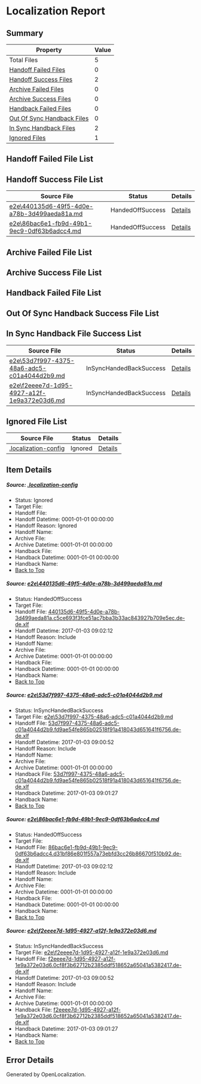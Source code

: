 # <a name='report-top'></a> Localization Report

## Summary
 Property | Value 
 -------- | ----- 
 Total Files | 5
[ Handoff Failed Files ](#handoff-failed-list)| 0
[ Handoff Success Files ](#handoff-success-list)| 2
[ Archive Failed Files ](#archive-failed-list)| 0
[ Archive Success Files ](#archive-success-list)| 0
[ Handback Failed Files ](#handback-failed-list)| 0
[ Out Of Sync Handback Files ](#outofsync-handback-success-list)| 0
[ In Sync Handback Files ](#insync-handback-success-list)| 2
[ Ignored Files ](#ignored-list)| 1

## <a name='handoff-failed-list'></a> Handoff Failed File List

## <a name='handoff-success-list'></a> Handoff Success File List
 Source File | Status | Details 
 ----------- | ------ | ------- 
 [e2e\440135d6-49f5-4d0e-a78b-3d499aeda81a.md](https://github.com/OpenLocalizationTestOrg/ol-test1/blob/40805258dfc1e24865d884fb617927931143eee0/e2e/440135d6-49f5-4d0e-a78b-3d499aeda81a.md) | HandedOffSuccess | [Details](#144d4caf5242c49fbe401ecb69781654a610ff551)
 [e2e\86bac6e1-fb9d-49b1-9ec9-0df63b6adcc4.md](https://github.com/OpenLocalizationTestOrg/ol-test1/blob/40805258dfc1e24865d884fb617927931143eee0/e2e/86bac6e1-fb9d-49b1-9ec9-0df63b6adcc4.md) | HandedOffSuccess | [Details](#d726037e33af23388165430d6720622b8dfc17693)

## <a name='archive-failed-list'></a> Archive Failed File List

## <a name='archive-success-list'></a> Archive Success File List

## <a name='handback-failed-list'></a> Handback Failed File List

## <a name='outofsync-handback-success-list'></a> Out Of Sync Handback Success File List

## <a name='insync-handback-success-list'></a> In Sync Handback File Success List
 Source File | Status | Details 
 ----------- | ------ | ------- 
 [e2e\53d7f997-4375-48a6-adc5-c01a4044d2b9.md](https://github.com/OpenLocalizationTestOrg/ol-test1/blob/54de39c56c736333f9f834e2d0ed1a14e35617fd/e2e/53d7f997-4375-48a6-adc5-c01a4044d2b9.md) | InSyncHandedBackSuccess | [Details](#ed966ae44aee5bf4f7f26306c8b8c245f62b1cde2)
 [e2e\f2eeee7d-1d95-4927-a12f-1e9a372e03d6.md](https://github.com/OpenLocalizationTestOrg/ol-test1/blob/54de39c56c736333f9f834e2d0ed1a14e35617fd/e2e/f2eeee7d-1d95-4927-a12f-1e9a372e03d6.md) | InSyncHandedBackSuccess | [Details](#aa42644d8af0af68c8275a31806d81ca7badfb404)

## <a name='ignored-list'></a> Ignored File List
 Source File | Status | Details 
 ----------- | ------ | ------- 
 [.localization-config](https://github.com/OpenLocalizationTestOrg/ol-test1/blob/40805258dfc1e24865d884fb617927931143eee0/.localization-config) | Ignored | [Details](#cb0632cf59c1387fc1742bfb9fa3c47f87e2e5c90)

## Item Details
##### <a name='cb0632cf59c1387fc1742bfb9fa3c47f87e2e5c90'></a> Source: [.localization-config](https://github.com/OpenLocalizationTestOrg/ol-test1/blob/40805258dfc1e24865d884fb617927931143eee0/.localization-config)
* Status: Ignored
* Target File: 
* Handoff File: 
* Handoff Datetime: 0001-01-01 00:00:00
* Handoff Reason: Ignored
* Handoff Name: 
* Archive File: 
* Archive Datetime: 0001-01-01 00:00:00
* Handback File: 
* Handback Datetime: 0001-01-01 00:00:00
* Handback Name: 
* [Back to Top](#report-top)

##### <a name='144d4caf5242c49fbe401ecb69781654a610ff551'></a> Source: [e2e\440135d6-49f5-4d0e-a78b-3d499aeda81a.md](https://github.com/OpenLocalizationTestOrg/ol-test1/blob/40805258dfc1e24865d884fb617927931143eee0/e2e/440135d6-49f5-4d0e-a78b-3d499aeda81a.md)
* Status: HandedOffSuccess
* Target File: 
* Handoff File: [440135d6-49f5-4d0e-a78b-3d499aeda81a.c5ce693f3fce51ac7bba3b33ac843927b709e5ec.de-de.xlf](https://github.com/OpenLocalizationTestOrg/ol-test1-handoff/blob/0d5377805be363897b3abb56badab1478361b1b7/ol-handoff/OpenLocalizationTestOrg/ol-test1-dede/ci/ht/440135d6-49f5-4d0e-a78b-3d499aeda81a.c5ce693f3fce51ac7bba3b33ac843927b709e5ec.de-de.xlf)
* Handoff Datetime: 2017-01-03 09:02:12
* Handoff Reason: Include
* Handoff Name: 
* Archive File: 
* Archive Datetime: 0001-01-01 00:00:00
* Handback File: 
* Handback Datetime: 0001-01-01 00:00:00
* Handback Name: 
* [Back to Top](#report-top)

##### <a name='ed966ae44aee5bf4f7f26306c8b8c245f62b1cde2'></a> Source: [e2e\53d7f997-4375-48a6-adc5-c01a4044d2b9.md](https://github.com/OpenLocalizationTestOrg/ol-test1/blob/54de39c56c736333f9f834e2d0ed1a14e35617fd/e2e/53d7f997-4375-48a6-adc5-c01a4044d2b9.md)
* Status: InSyncHandedBackSuccess
* Target File: [e2e\53d7f997-4375-48a6-adc5-c01a4044d2b9.md](https://github.com/OpenLocalizationTestOrg/ol-test1-dede/blob/dde4c0ee5bb0fdc5f6f16dc006655f114e204c83/e2e/53d7f997-4375-48a6-adc5-c01a4044d2b9.md)
* Handoff File: [53d7f997-4375-48a6-adc5-c01a4044d2b9.fd9ae54fe865b02518f91a418043d651641f6756.de-de.xlf](https://github.com/OpenLocalizationTestOrg/ol-test1-handoff/blob/248f15b61dfc2c6bb4f391296b5e1f27fbc21e36/ol-handoff/OpenLocalizationTestOrg/ol-test1-dede/ci/high/53d7f997-4375-48a6-adc5-c01a4044d2b9.fd9ae54fe865b02518f91a418043d651641f6756.de-de.xlf)
* Handoff Datetime: 2017-01-03 09:00:52
* Handoff Reason: Include
* Handoff Name: 
* Archive File: 
* Archive Datetime: 0001-01-01 00:00:00
* Handback File: [53d7f997-4375-48a6-adc5-c01a4044d2b9.fd9ae54fe865b02518f91a418043d651641f6756.de-de.xlf](https://github.com/OpenLocalizationTestOrg/ol-test1-handback/blob/a70ea296624c8a2ceef6a852d273f41c1c13c9d9/ol-handback/OpenLocalizationTestOrg/ol-test1-dede/ci/high/53d7f997-4375-48a6-adc5-c01a4044d2b9.fd9ae54fe865b02518f91a418043d651641f6756.de-de.xlf)
* Handback Datetime: 2017-01-03 09:01:27
* Handback Name: 
* [Back to Top](#report-top)

##### <a name='d726037e33af23388165430d6720622b8dfc17693'></a> Source: [e2e\86bac6e1-fb9d-49b1-9ec9-0df63b6adcc4.md](https://github.com/OpenLocalizationTestOrg/ol-test1/blob/40805258dfc1e24865d884fb617927931143eee0/e2e/86bac6e1-fb9d-49b1-9ec9-0df63b6adcc4.md)
* Status: HandedOffSuccess
* Target File: 
* Handoff File: [86bac6e1-fb9d-49b1-9ec9-0df63b6adcc4.d31bf86e801f557a73ebfd3cc26b86670f510b92.de-de.xlf](https://github.com/OpenLocalizationTestOrg/ol-test1-handoff/blob/0d5377805be363897b3abb56badab1478361b1b7/ol-handoff/OpenLocalizationTestOrg/ol-test1-dede/ci/ht/86bac6e1-fb9d-49b1-9ec9-0df63b6adcc4.d31bf86e801f557a73ebfd3cc26b86670f510b92.de-de.xlf)
* Handoff Datetime: 2017-01-03 09:02:12
* Handoff Reason: Include
* Handoff Name: 
* Archive File: 
* Archive Datetime: 0001-01-01 00:00:00
* Handback File: 
* Handback Datetime: 0001-01-01 00:00:00
* Handback Name: 
* [Back to Top](#report-top)

##### <a name='aa42644d8af0af68c8275a31806d81ca7badfb404'></a> Source: [e2e\f2eeee7d-1d95-4927-a12f-1e9a372e03d6.md](https://github.com/OpenLocalizationTestOrg/ol-test1/blob/54de39c56c736333f9f834e2d0ed1a14e35617fd/e2e/f2eeee7d-1d95-4927-a12f-1e9a372e03d6.md)
* Status: InSyncHandedBackSuccess
* Target File: [e2e\f2eeee7d-1d95-4927-a12f-1e9a372e03d6.md](https://github.com/OpenLocalizationTestOrg/ol-test1-dede/blob/dde4c0ee5bb0fdc5f6f16dc006655f114e204c83/e2e/f2eeee7d-1d95-4927-a12f-1e9a372e03d6.md)
* Handoff File: [f2eeee7d-1d95-4927-a12f-1e9a372e03d6.0cf8f3b62712b2385ddf518652a65041a5382417.de-de.xlf](https://github.com/OpenLocalizationTestOrg/ol-test1-handoff/blob/248f15b61dfc2c6bb4f391296b5e1f27fbc21e36/ol-handoff/OpenLocalizationTestOrg/ol-test1-dede/ci/high/f2eeee7d-1d95-4927-a12f-1e9a372e03d6.0cf8f3b62712b2385ddf518652a65041a5382417.de-de.xlf)
* Handoff Datetime: 2017-01-03 09:00:52
* Handoff Reason: Include
* Handoff Name: 
* Archive File: 
* Archive Datetime: 0001-01-01 00:00:00
* Handback File: [f2eeee7d-1d95-4927-a12f-1e9a372e03d6.0cf8f3b62712b2385ddf518652a65041a5382417.de-de.xlf](https://github.com/OpenLocalizationTestOrg/ol-test1-handback/blob/a70ea296624c8a2ceef6a852d273f41c1c13c9d9/ol-handback/OpenLocalizationTestOrg/ol-test1-dede/ci/high/f2eeee7d-1d95-4927-a12f-1e9a372e03d6.0cf8f3b62712b2385ddf518652a65041a5382417.de-de.xlf)
* Handback Datetime: 2017-01-03 09:01:27
* Handback Name: 
* [Back to Top](#report-top)


## Error Details

Generated by OpenLocalization.
